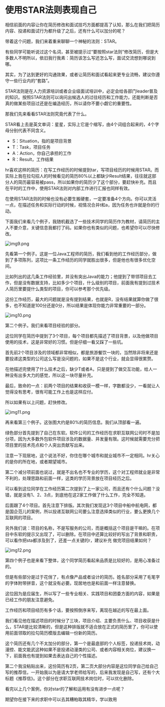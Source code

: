 
# 使用STAR法则表现自己

相信前面的内容让你在简历修改和面试技巧方面都提高了认知，那么在我们把简历内容、投递和面试行为都升级了之后，还有什么可以加分的呢？

带着这个问题，我们来着重来聊聊一个神秘的法则：STAR。

有些同学可能听说过这个名词，甚至被提示过“要按照star法则”修改简历，但是大多数人不明所以，依旧我行我素：简历该怎么写还怎么写，面试交流想到哪说到哪。

其实，为了达到更好的沟通效果，或者让简历和面试看起来更专业流畅，建议你遵守一些行业内的“套路”。

STAR法则是在人力资源培训或者企业级面试培训中，必定会给各部门leader普及的知识。按照STAR法则可以询问出候选人的过往经历和工作能力，还能判断是否真的做某些项目过还是在编造经历，所以请你不要小觑它的重要性。

那我们先来看看STAR法则究竟代表了什么。

STAR看上去是英文单词：星星，实际上它是个缩写，由4个词组合起来的，4个字母分别代表不同含义。

- S：Situation，指的是项目背景
- T：Task，项目任务
- A：Action，你自己承担的工作
- R：Result，工作结果
  
hr喜欢这样的简历：在写工作经历的时候提到tar，写项目经历的时候用STAR。而实际上我在拉勾招人的时候看见的简历80%以上都缺少Result结果，往往就这部分人的简历最容易被pass，所以如果你的简历少了这个部分，要赶快补充。而且在平时的工作中，使用STAR法则对内部工作进行汇报也同样有效。

在使用STAR法则的时候也没有必要生搬硬套，一定要准备4个方向。你可以灵活一点，在描述任务和实际行动的时候，视情况合并t和a，因为任务也许就是你的行动。

下面我们来看几个例子，我随机截选了一些技术同学的简历作为教材，请简历的主人不要介意，关键信息我都打了码。如果你也有类似的问题，也希望你可以尽快修改。

![img9.png](../img/面试/img9.png)

先看第一个例子。这是一位Java工程师的简历，我们看到他的工作经历部分，做到了多项陈列，这项比一条工作经历的同学就胜出很多，但是他也有很多优化空间。

比如列出的这几条工作经验里，并没有突出Java的能力；他提到了带领项目去工作，但是没有数据支持，比如多少个项目，什么级别的项目，前面我有提到过技术人简历里要提什么类型的项目，你可以参考那个优先级。

这份工作经历，最大的问题就是没有提到结果，也就是R，没有结果就算你做了很多，也不知道是100分还是0分，所以结果是体现你能力非常重要的一部分。

![img10.png](../img/面试/img10.png)

第二个例子。我们来看项目经验的部分。

这位同学在简历中提到了3个项目，每个项目都先描述了项目背景，以及他做项目使用的技术，这是非常好的习惯。但是仔细一看又踩了一些坑。

首先前2个项目涉及的领域都非常相似，都是旅游餐饮一块的，当然除非将来还是要投递这类型的公司这么写是没问题的，如果不是这个行业，就会显得很累赘。

在他描述完使用了什么技术之后，缺少T或者A，只是提到了做交互功能，给人一种没有出多大力的感觉，所以这一块尽量补充。

最后，致命的一点：前两个项目的结果和收获一模一样，字数都没少，一看就让人觉得没有思考，很有可能工作上也是这样应付。

所以如果有以上问题，赶快修改。

![img11.png](../img/面试/img11.png)

再来看第三个例子。这张图大约是80%的简历信息。我们从顶部看一遍。

绿色部分首先提到了自己在东软。软件公司的工作经历在求职互联网公司时不是加分项，因为大多数外包软件项目涉及的数据量、并发量有限。这时候就需要充分把项目里的技术亮点和个人突出贡献写出来。

注意一下现居地，这个说法不好，你住在哪个城市和就业城市不一定相同。hr关心的是你的所在地，或者期望城市。

第二个减分项前面也说过，就是不出名也不专业的学历，这个对工程师就业是非常不利的，处理思路和前面一样，这类的学历背景放在项目经历之后。

可以看到这位同学在工作经历第二次提到了上一家公司，而且还有个什么问题？没错，就是没有1、2、3点，到底他在这2家工作做了什么工作，完全不知道。

后面跟了4个项目。首先注意下排版。其次我们发现这3个项目中船中航电网，都是国企范儿的案例，所以投递互联网公司要么注意选择类似的行业，要么更换几个互联网的项目。

另外我们说：项目的名称，不是写服务的公司，而是概括这个项目是干嘛的。在项目中东软的提示又出现了，可以删除。在项目中还算比较好的写出了背景和职责，可以看作把sta都涉及到了，还差一点关键的r，建议补充
做完项目结果如何？

![img12.png](../img/面试/img12.png)

第四个例子也是来看下整体，这个同学简历看起来品质是比较好的，是用心准备过的。

但是有些部分是过于花俏了，有点像产品或者设计的简历。姓名部分采用了毛笔字的字体附带拼音，这个就没有必要。现居地也是和前面一样注意替换。

这位因为是应届生，所以写了一些专业相关、实践项目和团委方面的内容，如果是已经工作的朋友注意避免。

工作经历和项目经历有多个话，要按照倒序来写，离现在越近的写在最上面。

我们看见他在描述项目的时候分了三块，项目介绍、主要负责什么、项目收获是什么，STAR是比较清晰的，但是这种排版就不适合放在正式的简历里了，你可以使用前面领取的拉勾简历模版去编辑一份新的简历。

这个简历还有几个不太加分的部分，第一个是最底部的个人标签，投递技术岗，动漫控、能文能武这种如果不是投递动漫类的公司、或者内容相关岗位，建议换一下，前面我也有提到如果去表达自己的个性描述。

第二个我没粘贴出来，这份简历有2页，第二页大部分内容是这位同学自己给自己写的推荐信，一开始我以为是请大学老师给写的，后来我发现是自己写，还有个大标题《推荐信》。这个部分在求职互联网技术岗位时，可以优化删除。

看完以上几个案例，你对star的了解和运用有没有进步一点呢？

期望你在接下来的求职中可以去其糟粕取其精华，学以致用
